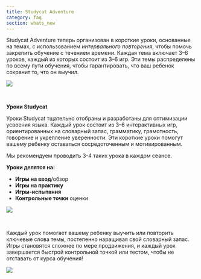 ```yaml
---
title: Studycat Adventure
category: faq
section: whats_new
---
```

Studycat Adventure теперь организован в короткие уроки, основанные на темах, с использованием *интервального повторения*, чтобы помочь закрепить обучение с течением времени. Каждая тема включает 3–6 уроков, каждый из которых состоит из 3–6 игр. Эти темы распределены по всему пути обучения, чтобы гарантировать, что ваш ребенок сохранит то, что он выучил. 

![](https://help.Studycat.com/hc/article_attachments/40395054421145) 

 

**Уроки Studycat**

Уроки Studycat тщательно отобраны и разработаны для оптимизации усвоения языка. Каждый урок состоит из 3–6 интерактивных игр, ориентированных на словарный запас, грамматику, грамотность, говорение и укрепление уверенности. Эти короткие уроки помогут вашему ребенку оставаться сосредоточенным и мотивированным. 

Мы рекомендуем проводить 3\-4 таких урока в каждом сеансе. 

**Уроки делятся на:**

* **Игры на ввод**/обзор
* **Игры на практику**
* **Игры-испытания**
* **Контрольные точки** оценки

![](https://help.Studycat.com/hc/article_attachments/40396315316121)

 

Каждый урок помогает вашему ребенку выучить или повторить ключевые слова темы, постепенно наращивая свой словарный запас. Игры становятся сложнее по мере продвижения, и каждый урок завершается быстрой контрольной точкой или тестом, чтобы не отставать от курса обучения!

![](https://help.Studycat.com/hc/article_attachments/40396294306841)